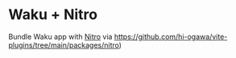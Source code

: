 # Waku + Nitro

Bundle Waku app with [Nitro](https://nitro.build/) via https://github.com/hi-ogawa/vite-plugins/tree/main/packages/nitro)
